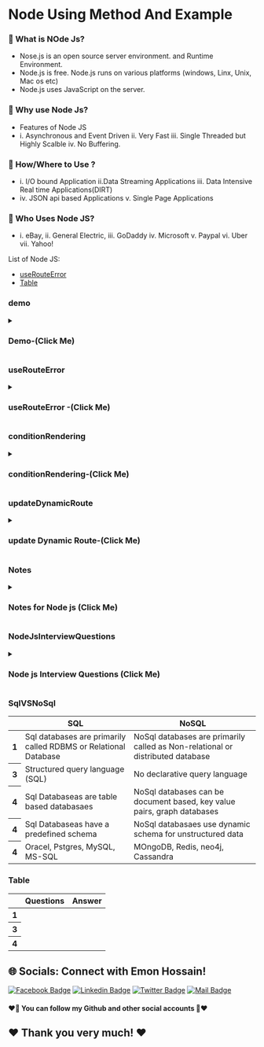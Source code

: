 # Node Using Method And Example

### 🔭 What is NOde Js?
- Nose.js is an open source server environment. and Runtime Environment.
- Node.js is free. Node.js runs on various platforms (windows, Linx, Unix, Mac os etc)
- Node.js uses JavaScript on the server.

### 👯 Why use Node Js?
- Features of Node JS
- i. Asynchronous and Event Driven ii. Very Fast iii. Single Threaded but Highly Scalble iv. No Buffering.
### 🤔 How/Where to Use ?
- i. I/O bound Application ii.Data Streaming Applications iii. Data Intensive Real time Applications(DIRT)
- iv. JSON api based Applications v. Single Page Applications
### 🤔 Who Uses  Node JS?
- i. eBay, ii. General Electric, iii. GoDaddy iv. Microsoft v. Paypal vi. Uber vii. Yahoo!

List of Node JS:
- [useRouteError](#useRouteError)
- [Table](#Table)

### demo
<details>
<summary>
  <h3> Demo-(Click Me)</h3>
</summary>
<br >
	
```js

demo code

```
</details>

### useRouteError
<details>
<summary>
  <h3> useRouteError -(Click Me)</h3>
</summary>
<br >
	
```js


```
</details>

### conditionRendering
<details>
<summary>
  <h3> conditionRendering-(Click Me)</h3>
</summary>
<br >
	
```js


```
</details>


### updateDynamicRoute
<details>
<summary>
  <h3> update Dynamic Route-(Click Me)</h3>
</summary>
<br >

```js


```
</details>




### Notes
<details>
<summary>
  <h3>Notes for Node js  (Click Me)</h3>
</summary>
<br >
  - Notes must be know every single part for interview 

```js

************Node js  Notes************

	
	
	
	

************End Node Notes************
```
</details>
  
### NodeJsInterviewQuestions
<details>
<summary>
  <h3>Node js Interview Questions (Click Me)</h3>
</summary>
<br >
 must be know every single part for interview https://roadmap.sh/react
	
 ```js
************Node js Interview Questions************
	
//Milestone: 9 React Router and States
//Module 55.5
1. What is a server?
Ans: Ususally, servers are powerful computers connected via a network to a group of less powerfull cliend devices.
i. Stores, sends andf receives data.
ii. Accepts and responds to requests made over a network.
iii. As the name pimples, serves information to the computers connected to it.
iv. A computer, software program or even storage device may act as a server.
8. How does server work?
Ans: i. When you type a url, lets say (facebook.com) on your device, your device or your browser is client.
ii. Your device requests web content for facebook to the web server of Facebook Located somewhere in the datacenter.
iii. Then server gets the request from your device and sends data to your device.
This is just an example of how web server and web client work.

// MOdule 64
//64-5 What is Database, DBMS, MongoDB, NoSQL vs SQL
2.  When to use Node Js?
Ans: Api Application - A great choice for constructiong an API application with both relational and non relational database.
this make Node.js good to handle the requsts, make database operations, and expose JSON objects for clients.
Real Time Applications:
Good at building real time applications like:
Messaging, Notifications delivery , Live Streaming and collaboration tools, Microservices.
3. When Not to use Node Js
Ans: i. CPU intensive tasks/ heavy computational applications
ii. Backend with relational databases.
4. Compaines using Node JS?
Ans: i. Real-time applications ii. Online gaming apps. iii. E-commerce transaction software. 4. Video conferncing apps.
5. What is data ?
Ans: Data can be anythink and everythink. Any information of fact can be considered as data.
like: your name. age, email, back balance or any other information such as your house address.
6. What is database?
Ans: i. Database can be considered as a container filled with data which is electronically stored in a computer system.
Types of Database: Object oriented databases, Centralized Database, Cloud Databases, NoSql Database and many more.
7. What is databasae managment system (DBMS)?
Ans: Database is just a container which stores data whereas Database Managment system of 
DBMS is a software which is used to manage your database.
Example of DBMS is MySql, PostgreSql, MOngoDB, Neo4j etc.
8. What is SQL and NoSql?	
Ans: -- SQL Database?
i. SQL (Structued Query language ) is the standard language for dealing with relational Database.
ii. SQl works table to table conected.
Ans: -- NoSQL Database?
i. NoSQL databases are non-tabular databases and store data differently than relational tables
ii. It aboids joins, and is easy to scale.
iii. The Major purpose of using a NoSql database is for distributed data stored with humongous data storage needs.
9. When should NoSql be Used? (important)
Ans: When deciding which databasae to use, decision0 makers typically find one or more of the following factors lead them 
to selscting a NoSQL database.
i. Fast paced Agile development
ii. Storage of Stuctured and semi structured data
iii. Huge volumes of data 
iv. Requirments for scale out architecture.
v. real time striming
10. What is MongoDB?
Ans: i. MongoDb is an open-source, cross-lplatform, distributed document database.
ii. MongoDb stored data Json formate.
	
	
	
	
	
	
	
	
  ************End Node Js Interview Questions************
 ```
</details>

### SqlVSNoSql
<div class="overflow-x-auto">
  <table class="table w-full">
    <!-- head -->
    <thead>
      <tr>
        <th></th>
        <th>SQL</th>
        <th>NoSQL</th>
      </tr>
    </thead>
    <tbody>
      <!-- row 1 -->
      <tr>
        <th>1</th>
        <td>Sql databases are primarily called RDBMS or Relational Database </td>
        <td>NoSql databases are primarily called as Non-relational or distributed database </td>
      </tr>
      <!-- row 2 -->
      <tr>
        <th>3</th>
        <td>Structured query language (SQL) </td>
        <td>No declarative query language </td>
      </tr>
       <!-- row 1 -->
      <tr>
        <th>4</th>
        <td>Sql Databaseas are table based databasaes </td>
        <td> NoSql databases can be document based, key value pairs, graph databases</td>
      </tr>
	     <tr>
        <th>4</th>
        <td>Sql Databaseas have a predefined schema </td>
        <td> NoSql databasaes use dynamic schema for unstructured data </td>
      </tr>
	     <tr>
        <th>4</th>
        <td> Oracel, Pstgres, MySQL, MS-SQL </td>
        <td> MOngoDB, Redis, neo4j, Cassandra </td>
      </tr>
    </tbody>
  </table>
</div>

### Table
<div class="overflow-x-auto">
  <table class="table w-full">
    <!-- head -->
    <thead>
      <tr>
        <th></th>
        <th>Questions</th>
        <th>Answer</th>
      </tr>
    </thead>
    <tbody>
      <!-- row 1 -->
      <tr>
        <th>1</th>
        <td> </td>
        <td> </td>
      </tr>
      <!-- row 2 -->
      <tr>
        <th>3</th>
        <td> </td>
        <td> </td>
      </tr>
       <!-- row 1 -->
      <tr>
        <th>4</th>
        <td> </td>
        <td> </td>
      </tr>
    </tbody>
  </table>
</div>



## 🌐 Socials: Connect with Emon Hossain!

[![Facebook Badge](https://img.shields.io/badge/Facebook-1877F2?style=for-the-badge&logo=facebook&logoColor=white)](https://fb.com/emonhossain6) [![Linkedin Badge](https://img.shields.io/badge/LinkedIn-0077B5?style=for-the-badge&logo=linkedin&logoColor=white)](https://www.linkedin.com/in/emon007iu/) [![Twitter Badge](https://img.shields.io/badge/Twitter-1DA1F2?style=for-the-badge&logo=twitter&logoColor=white)](https://twitter.com/@emon_hossain7) [![Mail Badge](https://img.shields.io/badge/Gmail-D14836?style=for-the-badge&logo=gmail&logoColor=white)](mailto:emon.hossain.wd@gmail.com)

<h4>❤️🤔 You can follow my Github and other social accounts 🤔❤️</h4>
<h2>❤️ Thank you very much! ❤️</h2>
